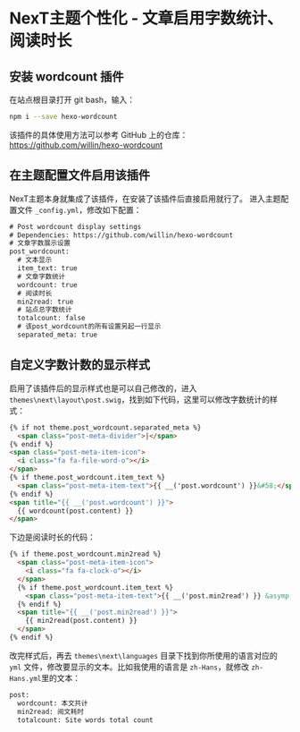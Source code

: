 # NexT主题个性化 - 文章启用字数统计、阅读时长

## 安装 wordcount 插件

在站点根目录打开 git bash，输入：

```bash
npm i --save hexo-wordcount
```

该插件的具体使用方法可以参考 GitHub 上的仓库：https://github.com/willin/hexo-wordcount
<!--more-->

## 在主题配置文件启用该插件

NexT主题本身就集成了该插件，在安装了该插件后直接启用就行了。
进入主题配置文件 `_config.yml`，修改如下配置：

```html
# Post wordcount display settings
# Dependencies: https://github.com/willin/hexo-wordcount
# 文章字数展示设置
post_wordcount:
  # 文本显示
  item_text: true
  # 文章字数统计
  wordcount: true
  # 阅读时长
  min2read: true
  # 站点总字数统计
  totalcount: false
  # 该post_wordcount的所有设置另起一行显示
  separated_meta: true
```

## 自定义字数计数的显示样式

启用了该插件后的显示样式也是可以自己修改的，进入 `themes\next\layout\post.swig`，找到如下代码，这里可以修改字数统计的样式：

```html
{% if not theme.post_wordcount.separated_meta %}
  <span class="post-meta-divider">|</span>
{% endif %}
<span class="post-meta-item-icon">
  <i class="fa fa-file-word-o"></i>
</span>
{% if theme.post_wordcount.item_text %}
  <span class="post-meta-item-text">{{ __('post.wordcount') }}&#58;</span>
{% endif %}
<span title="{{ __('post.wordcount') }}">
  {{ wordcount(post.content) }}
</span>
```

下边是阅读时长的代码：

```html
{% if theme.post_wordcount.min2read %}
  <span class="post-meta-item-icon">
    <i class="fa fa-clock-o"></i>
  </span>
  {% if theme.post_wordcount.item_text %}
    <span class="post-meta-item-text">{{ __('post.min2read') }} &asymp;</span>
  {% endif %}
  <span title="{{ __('post.min2read') }}">
    {{ min2read(post.content) }}
  </span>
{% endif %}
```

改完样式后，再去 `themes\next\languages` 目录下找到你所使用的语言对应的 `yml` 文件，修改要显示的文本。比如我使用的语言是 `zh-Hans`，就修改 `zh-Hans.yml`里的文本：

```html
post:
  wordcount: 本文共计
  min2read: 阅文耗时
  totalcount: Site words total count
```
